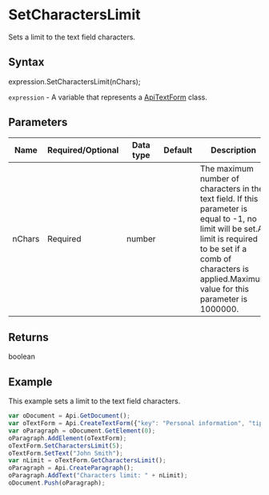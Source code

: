 # SetCharactersLimit

Sets a limit to the text field characters.

## Syntax

expression.SetCharactersLimit(nChars);

`expression` - A variable that represents a [ApiTextForm](../ApiTextForm.md) class.

## Parameters

| **Name** | **Required/Optional** | **Data type** | **Default** | **Description** |
| ------------- | ------------- | ------------- | ------------- | ------------- |
| nChars | Required | number |  | The maximum number of characters in the text field. If this parameter is equal to -1, no limit will be set.A limit is required to be set if a comb of characters is applied.Maximum value for this parameter is 1000000. |

## Returns

boolean

## Example

This example sets a limit to the text field characters.

```javascript
var oDocument = Api.GetDocument();
var oTextForm = Api.CreateTextForm({"key": "Personal information", "tip": "Enter your first name", "required": true, "placeholder": "First name", "comb": true, "cellWidth": 3, "multiLine": false, "autoFit": false});
var oParagraph = oDocument.GetElement(0);
oParagraph.AddElement(oTextForm);
oTextForm.SetCharactersLimit(5);
oTextForm.SetText("John Smith");
var nLimit = oTextForm.GetCharactersLimit();
oParagraph = Api.CreateParagraph();
oParagraph.AddText("Characters limit: " + nLimit);
oDocument.Push(oParagraph);
```
